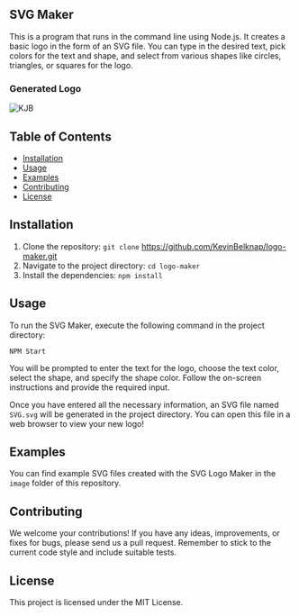 ## SVG Maker

This is a program that runs in the command line using Node.js. It creates a basic logo in the form of an SVG file. You can type in the desired text, pick colors for the text and shape, and select from various shapes like circles, triangles, or squares for the logo.

### Generated Logo

![KJB](https://github.com/KevinBelknap/logo-maker/assets/128446838/c7db6188-2d78-4a36-b059-5e3740effe31)

## Table of Contents

- [Installation](#installation)
- [Usage](#usage)
- [Examples](#examples)
- [Contributing](#contributing)
- [License](#license)

## Installation

1. Clone the repository: `git clone` https://github.com/KevinBelknap/logo-maker.git
2. Navigate to the project directory: `cd logo-maker`
3. Install the dependencies: `npm install`

## Usage

To run the SVG Maker, execute the following command in the project directory:  

`NPM Start`

You will be prompted to enter the text for the logo, choose the text color, select the shape, and specify the shape color. Follow the on-screen instructions and provide the required input.

Once you have entered all the necessary information, an SVG file named `SVG.svg` will be generated in the project directory. You can open this file in a web browser to view your new logo!

## Examples

You can find example SVG files created with the SVG Logo Maker in the `image` folder of this repository.

## Contributing

We welcome your contributions! If you have any ideas, improvements, or fixes for bugs, please send us a pull request. Remember to stick to the current code style and include suitable tests.

## License

This project is licensed under the MIT License.
  

